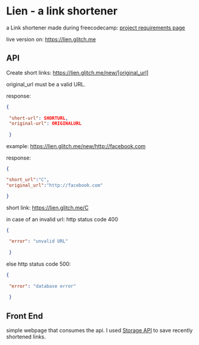 Lien - a link shortener
=========================

a Link shortener made during freecodecamp: [project requirements page](https://www.freecodecamp.org/challenges/url-shortener-microservice)


live version on: https://lien.glitch.me



API
------------

Create short links: https://lien.glitch.me/new/[original_url]

original_url must be a valid URL.

response:

```JSON
{
 
 "short-url": SHORTURL,
 "original-url": ORIGINALURL
 
 }

```

example: https://lien.glitch.me/new/http://facebook.com

response:

```JSON
{

"short_url":"C",
"original_url":"http://facebook.com"

}
```

short link: https://lien.glitch.me/C



in case of an invalid url: http status code 400 

```JSON
{
 
 "error": "unvalid URL"
 
 }

```

else http status code 500:


```JSON
{
 
 "error": "database error"
 
 }

```




Front End
------------

simple webpage that consumes the api. I used [Storage API](https://developer.mozilla.org/fr/docs/Web/API/Storage) to save recently shortened links.
